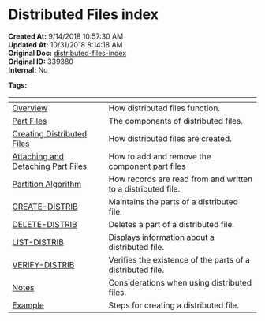 # Distributed Files index

**Created At:** 9/14/2018 10:57:30 AM  
**Updated At:** 10/31/2018 8:14:18 AM  
**Original Doc:** [distributed-files-index](https://docs.jbase.com/44203-distributed-files/distributed-files-index)  
**Original ID:** 339380  
**Internal:** No  

**Tags:**
<badge text='distributed files' vertical='middle' />



| <!----> | <!----> |
| --- | --- |
| [Overview](./../distributed-files-overview) | How distributed files function. |
| [Part Files](./../part-file) | The components of distributed files. |
| [Creating Distributed Files](./../creating-distributed-files) | How distributed files are created. |
| [Attaching and Detaching Part Files](./../attaching-and-detaching-part-files) | How to add and remove the component part files |
| [Partition Algorithm](./../partition-algorithm) | How records are read from and written to a distributed file. |
| [CREATE-DISTRIB](./../create-distrib-command) | Maintains the parts of a distributed file. |
| [DELETE-DISTRIB](./../delete-distrib-command) | Deletes a part of a distributed file. |
| [LIST-DISTRIB](./../list-distrib-command) | Displays information about a distributed file. |
| [VERIFY-DISTRIB](./../verify-distrib-command) | Verifies the existence of the parts of a distributed file. |
| [Notes](./../considerations-for-distributed-files) | Considerations when using distributed files. |
| [Example](./../distributed-files-examples) | Steps for creating a distributed file. |

